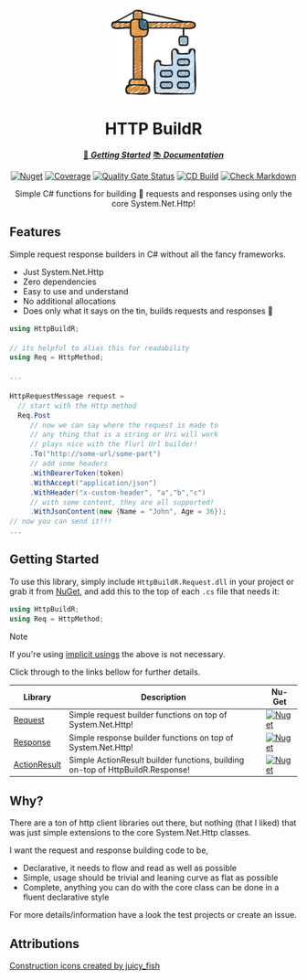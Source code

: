 ﻿<!-- markdownlint-disable MD033 MD041 -->
<div align="center">

<img src="construction-icon.png" alt="HTTP BuildR" width="150px"/>

# HTTP BuildR

[:running: **_Getting Started_**](https://bmazzarol.github.io/Http-BuildR/articles/getting-started.html)
[:books: **_Documentation_**](https://bmazzarol.github.io/Http-BuildR)

[![Nuget](https://img.shields.io/nuget/v/HttpBuildR.Request)](https://www.nuget.org/packages/HttpBuildR.Request/)
[![Coverage](https://sonarcloud.io/api/project_badges/measure?project=bmazzarol_Http-BuildR&metric=coverage)](https://sonarcloud.io/summary/new_code?id=bmazzarol_Http-BuildR)
[![Quality Gate Status](https://sonarcloud.io/api/project_badges/measure?project=bmazzarol_Http-BuildR&metric=alert_status)](https://sonarcloud.io/summary/new_code?id=bmazzarol_Http-BuildR)
[![CD Build](https://github.com/bmazzarol/Http-BuildR/actions/workflows/cd-build.yml/badge.svg)](https://github.com/bmazzarol/Http-BuildR/actions/workflows/cd-build.yml)
[![Check Markdown](https://github.com/bmazzarol/Http-BuildR/actions/workflows/check-markdown.yml/badge.svg)](https://github.com/bmazzarol/Http-BuildR/actions/workflows/check-markdown.yml)

Simple C# functions for building :hammer: requests and responses using only the
core System.Net.Http!

</div>

## Features

Simple request response builders in C# without all the fancy frameworks.

* Just System.Net.Http
* Zero dependencies
* Easy to use and understand
* No additional allocations
* Does only what it says on the tin, builds requests and responses :hammer:

```c#
using HttpBuildR;

// its helpful to alias this for readability
using Req = HttpMethod;

...

HttpRequestMessage request = 
  // start with the Http method
  Req.Post
     // now we can say where the request is made to
     // any thing that is a string or Uri will work
     // plays nice with the flurl Url builder!
     .To("http://some-url/some-part")
     // add some headers
     .WithBearerToken(token)
     .WithAccept("application/json")
     .WithHeader("x-custom-header", "a","b","c")
     // with some content, they are all supported!
     .WithJsonContent(new {Name = "John", Age = 36});
// now you can send it!!!
...
```

## Getting Started

To use this library, simply include `HttpBuildR.Request.dll` in your project or
grab
it from [NuGet](https://www.nuget.org/packages/HttpBuildR.Request/), and add
this to the top of each `.cs` file that needs it:

```C#
using HttpBuildR;
using Req = HttpMethod;
```

> [!NOTE]
> If you're using
> [implicit usings](https://learn.microsoft.com/en-gb/dotnet/core/project-sdk/overview#implicit-using-directives)
> the above is not necessary.

Click through to the links bellow for further details.
<!-- markdownlint-disable MD013 -->

| Library                                                              | Description                                                                    | Nu-Get                                                                                                                      |
|----------------------------------------------------------------------|--------------------------------------------------------------------------------|-----------------------------------------------------------------------------------------------------------------------------|
| [Request](./src/Request/HttpBuildR.Request/README.md)                | Simple request builder functions on top of System.Net.Http!                    | [![Nuget](https://img.shields.io/nuget/v/HttpBuildR.Request)](https://www.nuget.org/packages/HttpBuildR.Request/)           |
| [Response](./src/Response/HttpBuildR.Response/README.md)             | Simple response builder functions on top of System.Net.Http!                   | [![Nuget](https://img.shields.io/nuget/v/HttpBuildR.Response)](https://www.nuget.org/packages/HttpBuildR.Response/)         |
| [ActionResult](./src/ActionResult/HttpBuildR.ActionResult/README.md) | Simple ActionResult builder functions, building on-top of HttpBuildR.Response! | [![Nuget](https://img.shields.io/nuget/v/HttpBuildR.ActionResult)](https://www.nuget.org/packages/HttpBuildR.ActionResult/) |

<!-- markdownlint-enable MD013 -->

## Why?

There are a ton of http client libraries out there, but nothing (that I liked)
that was just simple extensions to the core System.Net.Http classes.

I want the request and response building code to be,

* Declarative, it needs to flow and read as well as possible
* Simple, usage should be trivial and leaning curve as flat as possible
* Complete, anything you can do with the core class can be done in a fluent
  declarative style

For more details/information have a look the test projects or create an issue.

## Attributions

[Construction icons created by juicy_fish](https://www.flaticon.com/free-icons/construction)
